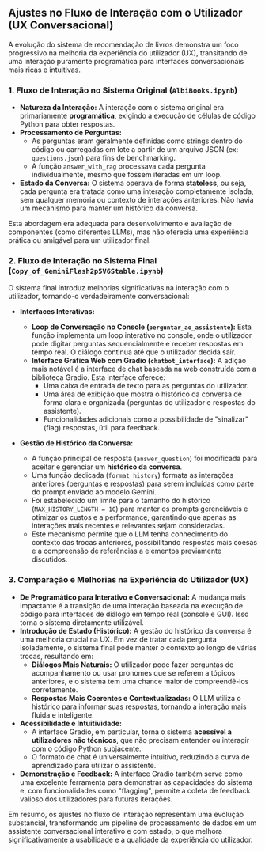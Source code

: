## Ajustes no Fluxo de Interação com o Utilizador (UX Conversacional)

A evolução do sistema de recomendação de livros demonstra um foco progressivo na melhoria da experiência do utilizador (UX), transitando de uma interação puramente programática para interfaces conversacionais mais ricas e intuitivas.

### 1. Fluxo de Interação no Sistema Original (`AlbiBooks.ipynb`)

*   **Natureza da Interação:** A interação com o sistema original era primariamente **programática**, exigindo a execução de células de código Python para obter respostas.
*   **Processamento de Perguntas:**
    *   As perguntas eram geralmente definidas como strings dentro do código ou carregadas em lote a partir de um arquivo JSON (ex: `questions.json`) para fins de benchmarking.
    *   A função `answer_with_rag` processava cada pergunta individualmente, mesmo que fossem iteradas em um loop.
*   **Estado da Conversa:** O sistema operava de forma **stateless**, ou seja, cada pergunta era tratada como uma interação completamente isolada, sem qualquer memória ou contexto de interações anteriores. Não havia um mecanismo para manter um histórico da conversa.

Esta abordagem era adequada para desenvolvimento e avaliação de componentes (como diferentes LLMs), mas não oferecia uma experiência prática ou amigável para um utilizador final.

### 2. Fluxo de Interação no Sistema Final (`Copy_of_GeminiFlash2p5V6Stable.ipynb`)

O sistema final introduz melhorias significativas na interação com o utilizador, tornando-o verdadeiramente conversacional:

*   **Interfaces Interativas:**
    *   **Loop de Conversação no Console (`perguntar_ao_assistente`):** Esta função implementa um loop interativo no console, onde o utilizador pode digitar perguntas sequencialmente e receber respostas em tempo real. O diálogo continua até que o utilizador decida sair.
    *   **Interface Gráfica Web com Gradio (`chatbot_interface`):** A adição mais notável é a interface de chat baseada na web construída com a biblioteca Gradio. Esta interface oferece:
        *   Uma caixa de entrada de texto para as perguntas do utilizador.
        *   Uma área de exibição que mostra o histórico da conversa de forma clara e organizada (perguntas do utilizador e respostas do assistente).
        *   Funcionalidades adicionais como a possibilidade de "sinalizar" (flag) respostas, útil para feedback.

*   **Gestão de Histórico da Conversa:**
    *   A função principal de resposta (`answer_question`) foi modificada para aceitar e gerenciar um **histórico da conversa**.
    *   Uma função dedicada (`format_history`) formata as interações anteriores (perguntas e respostas) para serem incluídas como parte do prompt enviado ao modelo Gemini.
    *   Foi estabelecido um limite para o tamanho do histórico (`MAX_HISTORY_LENGTH = 10`) para manter os prompts gerenciáveis e otimizar os custos e a performance, garantindo que apenas as interações mais recentes e relevantes sejam consideradas.
    *   Este mecanismo permite que o LLM tenha conhecimento do contexto das trocas anteriores, possibilitando respostas mais coesas e a compreensão de referências a elementos previamente discutidos.

### 3. Comparação e Melhorias na Experiência do Utilizador (UX)

*   **De Programático para Interativo e Conversacional:** A mudança mais impactante é a transição de uma interação baseada na execução de código para interfaces de diálogo em tempo real (console e GUI). Isso torna o sistema diretamente utilizável.
*   **Introdução de Estado (Histórico):** A gestão do histórico da conversa é uma melhoria crucial na UX. Em vez de tratar cada pergunta isoladamente, o sistema final pode manter o contexto ao longo de várias trocas, resultando em:
    *   **Diálogos Mais Naturais:** O utilizador pode fazer perguntas de acompanhamento ou usar pronomes que se referem a tópicos anteriores, e o sistema tem uma chance maior de compreendê-los corretamente.
    *   **Respostas Mais Coerentes e Contextualizadas:** O LLM utiliza o histórico para informar suas respostas, tornando a interação mais fluida e inteligente.
*   **Acessibilidade e Intuitividade:**
    *   A interface Gradio, em particular, torna o sistema **acessível a utilizadores não técnicos**, que não precisam entender ou interagir com o código Python subjacente.
    *   O formato de chat é universalmente intuitivo, reduzindo a curva de aprendizado para utilizar o assistente.
*   **Demonstração e Feedback:** A interface Gradio também serve como uma excelente ferramenta para demonstrar as capacidades do sistema e, com funcionalidades como "flagging", permite a coleta de feedback valioso dos utilizadores para futuras iterações.

Em resumo, os ajustes no fluxo de interação representam uma evolução substancial, transformando um pipeline de processamento de dados em um assistente conversacional interativo e com estado, o que melhora significativamente a usabilidade e a qualidade da experiência do utilizador.
